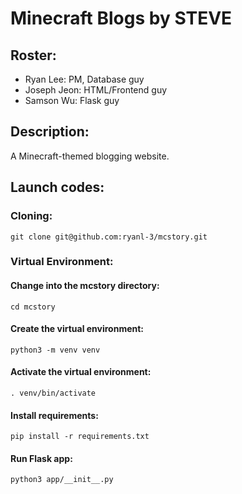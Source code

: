 # Minecraft Blogs by STEVE
## Roster: 
* Ryan Lee: PM, Database guy
* Joseph Jeon: HTML/Frontend guy
* Samson Wu: Flask guy

## Description:
A Minecraft-themed blogging website.

## Launch codes:
### Cloning:
	git clone git@github.com:ryanl-3/mcstory.git
### Virtual Environment:
#### Change into the mcstory directory:
	cd mcstory
#### Create the virtual environment:
	python3 -m venv venv
#### Activate the virtual environment:
	. venv/bin/activate
#### Install requirements:
	pip install -r requirements.txt
#### Run Flask app:
	python3 app/__init__.py
